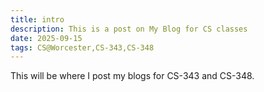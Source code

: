 ```yaml
---
title: intro
description: This is a post on My Blog for CS classes
date: 2025-09-15
tags: CS@Worcester,CS-343,CS-348
---
```


This will be where I post my blogs for CS-343 and CS-348.
